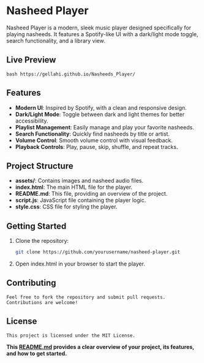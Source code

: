 # Nasheed Player

Nasheed Player is a modern, sleek music player designed specifically for playing nasheeds. It features a Spotify-like UI with a dark/light mode toggle, search functionality, and a library view.

## Live Preview
``bash
https://gellahi.github.io/Nasheeds_Player/
``

## Features

- **Modern UI**: Inspired by Spotify, with a clean and responsive design.
- **Dark/Light Mode**: Toggle between dark and light themes for better accessibility.
- **Playlist Management**: Easily manage and play your favorite nasheeds.
- **Search Functionality**: Quickly find nasheeds by title or artist.
- **Volume Control**: Smooth volume control with visual feedback.
- **Playback Controls**: Play, pause, skip, shuffle, and repeat tracks.

## Project Structure

- **assets/**: Contains images and nasheed audio files.
- **index.html**: The main HTML file for the player.
- **README.md**: This file, providing an overview of the project.
- **script.js**: JavaScript file containing the player logic.
- **style.css**: CSS file for styling the player.

## Getting Started

1. Clone the repository:
   ```sh
   git clone https://github.com/yourusername/nasheed-player.git

2. Open index.html in your browser to start the player.
## Contributing
    Feel free to fork the repository and submit pull requests. Contributions are welcome!

## License
    This project is licensed under the MIT License.

**This [README.md](http://_vscodecontentref_/5) provides a clear overview of your project, its features, and how to get started.**